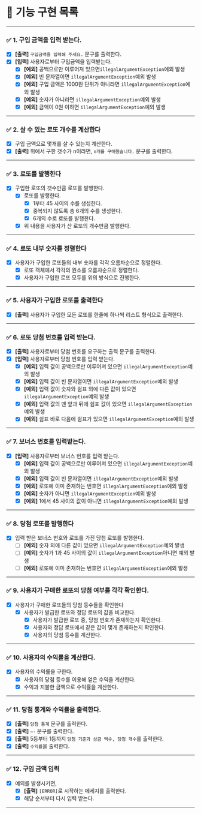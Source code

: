 # 🚀 기능 구현 목록

---

### ✅ 1. 구입 금액을 입력 받는다.

- [X]  **[출력]** `구입금액을 입력해 주세요.` 문구를 출력한다.
- [X]  **[입력]** 사용자로부터 구입금액을 입력받는다.
    - [X] **[예외]** 공백으로만 이루어져 있으면`illegalArgumentException`예외 발생
    - [X] **[예외]** 빈 문자열이면 `illegalArgumentException`예외 발생
    - [X] **[예외]** 구입 금액은 1000원 단위가 아니라면 `illegalArgumentException`예외 발생
    - [X] **[예외]** 숫자가 아니라면 `illegalArgumentException`예외 발생
    - [X] **[예외]** 금액이 0원 이하면 `illegalArgumentException`예외 발생

---

### ✅ 2. 살 수 있는 로또 개수를 계산한다

- [X]  구입 금액으로 몇개를 살 수 있는지 계산한다.
- [X]  **[출력]** 위에서 구한 갯수가 n이라면, `n개를 구매했습니다.` 문구를 출력한다.

---

### ✅ 3. 로또를 발행한다

- [X]  구입한 로또의 갯수만큼 로또를 발행한다.
    - [X]  로또를 발행한다.
        - [X]  1부터 45 사이의 수를 생성한다.
        - [X]  중복되지 않도록 총 6개의 수를 생성한다.
        - [X]  6개의 수로 로또를 발행한다.
    - [X]  위 내용을 사용자가 산 로또의 개수만큼 발행한다.

---

### ✅ 4. 로또 내부 숫자를 정렬한다

- [X]  사용자가 구입한 로또들의 내부 숫자를 각각 오름차순으로 정렬한다.
    - [X]  로또 객체에서 각각의 원소를 오름차순으로 정렬한다.
    - [X]  사용자가 구입한 로또 모두를 위의 방식으로 진행한다.

---

### ✅ 5. 사용자가 구입한 로또를 출력한다

- [X]  **[출력]** 사용자가 구입한 모든 로또를 한줄에 하나씩 리스트 형식으로 출력한다.

---

### ✅ 6. 로또 당첨 번호를 입력 받는다.

- [X] **[출력]** 사용자로부터 당첨 번호를 요구하는 출력 문구를 출력한다.
- [X] **[입력]** 사용자로부터 당첨 번호를 입력 받는다.
    - [X]  **[예외]** 입력 값이 공백으로만 이루어져 있으면 `illegalArgumentException`예외 발생
    - [X]  **[예외]** 입력 값이 빈 문자열이면 `illegalArgumentException`예외 발생
    - [X]  **[예외]** 입력 값이 숫자와 쉼표 외에 다른 값이 있으면 `illegalArgumentException`예외 발생
    - [X]  **[예외]** 입력 값의 맨 앞과 뒤에 쉼표 값이 있으면 `illegalArgumentException`예외 발생
    - [X]  **[예외]** 쉼표 바로 다음에 쉼표가 있으면 `illegalArgumentException`예외 발생

---

### ✅ 7. 보너스 번호를 입력받는다.

- [X]  **[입력]** 사용자로부터 보너스 번호를 입력 받는다.
    - [X]  **[예외]** 입력 값이 공백으로만 이루어져 있으면 `illegalArgumentException`예외 발생
    - [X]  **[예외]** 입력 값이 빈 문자열이면 `illegalArgumentException`예외 발생
    - [X]  **[예외]** 로또에 이미 존재하는 번호면 `illegalArgumentException`예외 발생
    - [X]  **[예외]** 숫자가 아니면 `illegalArgumentException`예외 발생
    - [X]  **[예외]** 1에서 45 사이의 값이 아니면 `illegalArgumentException`예외 발생

---

### ✅ 8. 당첨 로또를 발행한다

- [X]  입력 받은 보너스 번호와 로또를 가진 당첨 로또를 발행한다.
    - [ ] **[예외]** 숫자 외에 다른 값이 있으면 `illegalArgumentException`예외 발생
    - [ ] **[예외]** 숫자가 1과 45 사이의 값이 `illegalArgumentException`아니면 예외 발생
    - [ ] **[예외]** 로또에 이미 존재하는 번호면 `illegalArgumentException`예외 발생

---

### ✅ 9. 사용자가 구매한 로또의 당첨 여부를 각각 확인한다.

- [X]  사용자가 구매한 로또들의 당첨 등수들을 확인한다
    - [X]  사용자가 발급한 로또와 정답 로또의 값을 비교한다.
        - [X]  사용자가 발급한 로또 중, 당첨 번호가 존재하는지 확인한다.
        - [X]  사용자와 정답 로또에서 같은 값이 몇개 존재하는지 확인한다.
        - [X]  사용자의 당첨 등수를 계산한다.

---

### ✅ 10. 사용자의 수익률을 계산한다.

- [X]  사용자의 수익률을 구한다.
    - [X]  사용자의 당첨 등수를 이용해 얻은 수익을 계산한다.
    - [X]  수익과 지불한 금액으로 수익률을 계산한다.

---

### ✅ 11. 당첨 통계와 수익률을 출력한다.

- [X]  **[출력]** `당첨 통계` 문구를 출력한다.
- [X]  **[출력]** `—-` 문구를 출력한다.
- [X]  **[출력]** 5등부터 1등까지 `당첨 기준과 상금 액수, 당첨 개수`를 출력한다.
- [X]  **[출력]** `수익률`을 출력한다.

---

### ✅ 12. 구입 금액 입력

- [X]  예외를 발생시키면,
    - [X]  **[출력]** `[ERROR]`로 시작하는 메세지를 출력한다.
    - [X]  해당 순서부터 다시 입력 받는다.

---